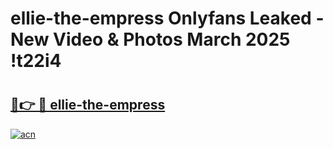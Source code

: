 # ellie-the-empress Onlyfans Leaked - New Video & Photos March 2025 !t22i4

# <h2><a href="https://txyux2.iuczelnia.edu.pl?title=ellie-the-empress&ref=t22i4">🔗👉 🔴 ellie-the-empress</a></h2>

[![acn](https://github.com/user-attachments/assets/0f9c940e-d8b0-45ae-aac7-cd30a18b3e1c)](https://txyux2.iuczelnia.edu.pl?title=ellie-the-empress&ref=t22i4)

